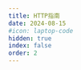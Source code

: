 ```yaml
---
title: HTTP指南
date: 2024-08-15
#icon: laptop-code
hidden: true
index: false
order: 2
---
```


<Catalog />